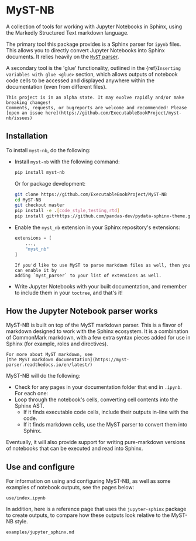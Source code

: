 # MyST-NB

A collection of tools for working with Jupyter Notebooks in Sphinx, using the
Markedly Structured Text markdown language.

The primary tool this package provides is a Sphinx parser for `ipynb` files.
This allows you to directly convert Jupyter Notebooks into Sphinx documents.
It relies heavily on the [`MyST` parser](https://github.com/ExecutableBookProject/myst_parser).

A secondary tool is the 'glue' functionality, outlined in the {ref}`Inserting variables with glue <glue>` section,
which allows outputs of notebook code cells to be accessed and displayed anywhere within the documentation (even from different files).

```{warning}
This project is in an alpha state. It may evolve rapidly and/or make breaking changes!
Comments, requests, or bugreports are welcome and recommended! Please
[open an issue here](https://github.com/ExecutableBookProject/myst-nb/issues)
```

## Installation

To install `myst-nb`, do the following:

* Install `myst-nb` with the following command:

  ```bash
  pip install myst-nb
  ```

  Or for package development:

  ```bash
  git clone https://github.com/ExecutableBookProject/MyST-NB
  cd MyST-NB
  git checkout master
  pip install -e .[code_style,testing,rtd]
  pip install git+https://github.com/pandas-dev/pydata-sphinx-theme.git@master
  ```

* Enable the `myst_nb` extension in your Sphinx repository's extensions:

  ```python
  extensions = [
      ...,
      "myst_nb"
  ]
  ```

  ```{note}
  If you'd like to use MyST to parse markdown files as well, then you can enable it by
  adding `myst_parser` to your list of extensions as well.
  ```
* Write Jupyter Notebooks with your built documentation, and remember to include them
  in your `toctree`, and that's it!

## How the Jupyter Notebook parser works

MyST-NB is built on top of the MyST markdown parser. This is a flavor of markdown
designed to work with the Sphinx ecosystem. It is a combination of CommonMark markdown,
with a few extra syntax pieces added for use in Sphinx (for example, roles and
directives).

```{note}
For more about MyST markdown, see
[the MyST markdown documentation](https://myst-parser.readthedocs.io/en/latest/)
```

MyST-NB will do the following:

* Check for any pages in your documentation folder that end in `.ipynb`. For each one:
* Loop through the notebook's cells, converting cell contents into the Sphinx AST.
  * If it finds executable code cells, include their outputs in-line with the code.
  * If it finds markdown cells, use the MyST parser to convert them into Sphinx.

Eventually, it will also provide support for writing pure-markdown versions of notebooks
that can be executed and read into Sphinx.

## Use and configure

For information on using and configuring MyST-NB, as well as some examples of notebook
outputs, see the pages below:

```{toctree}
use/index.ipynb
```

In addition, here is a reference page that uses the `jupyter-sphinx` package to create
outputs, to compare how these outputs look relative to the MyST-NB style.

```{toctree}
examples/jupyter_sphinx.md
```
